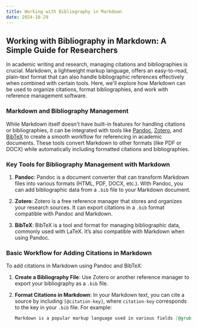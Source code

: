 ```yaml
---
title: Working with Bibliography in Markdown
date: 2024-10-29
---
```


## Working with Bibliography in Markdown: A Simple Guide for Researchers

In academic writing and research, managing citations and bibliographies is crucial. Markdown, a lightweight markup language, offers an easy-to-read, plain-text format that can also handle bibliographic references effectively when combined with certain tools. Here, we'll explore how Markdown can be used to organize citations, format bibliographies, and work with reference management software.

### Markdown and Bibliography Management

While Markdown itself doesn't have built-in features for handling citations or bibliographies, it can be integrated with tools like [Pandoc](https://pandoc.org/), [Zotero](https://www.zotero.org/), and [BibTeX](http://www.bibtex.org/) to create a smooth workflow for referencing in academic documents. These tools convert Markdown to other formats (like PDF or DOCX) while automatically including formatted citations and bibliographies.

### Key Tools for Bibliography Management with Markdown

1. **Pandoc**: Pandoc is a document converter that can transform Markdown files into various formats (HTML, PDF, DOCX, etc.). With Pandoc, you can add bibliographic data from a `.bib` file to your Markdown document. 

2. **Zotero**: Zotero is a free reference manager that stores and organizes your research sources. It can export citations in a `.bib` format compatible with Pandoc and Markdown.

3. **BibTeX**: BibTeX is a tool and format for managing bibliographic data, commonly used with LaTeX. It’s also compatible with Markdown when using Pandoc.

### Basic Workflow for Adding Citations in Markdown

To add citations in Markdown using Pandoc and BibTeX:

1. **Create a Bibliography File**: Use Zotero or another reference manager to export your bibliography as a `.bib` file.

2. **Format Citations in Markdown**: In your Markdown text, you can cite a source by including `[@citation-key]`, where `citation-key` corresponds to the key in your `.bib` file. For example:
   ```markdown
   Markdown is a popular markup language used in various fields [@gruber2004].
